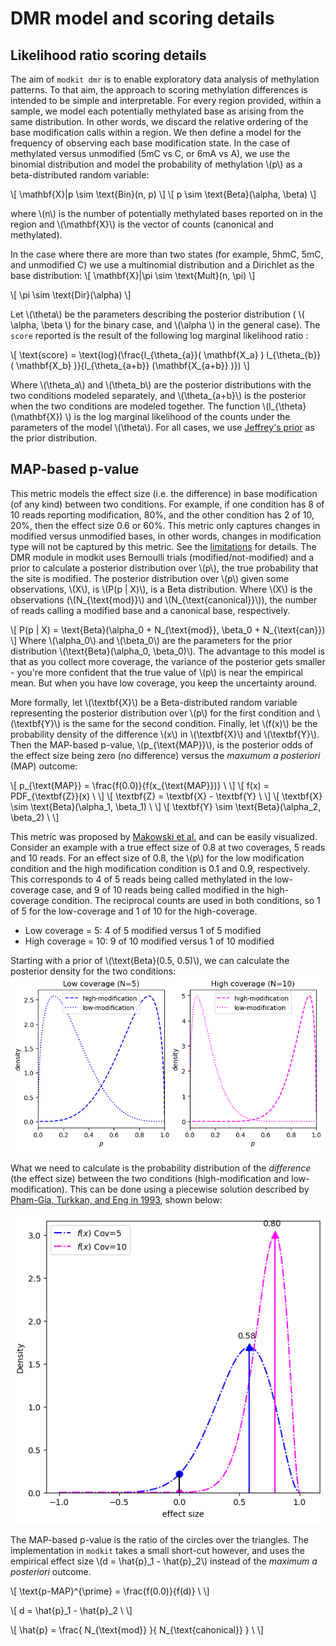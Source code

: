 # DMR model and scoring details

## Likelihood ratio scoring details
The aim of `modkit dmr` is to enable exploratory data analysis of methylation patterns. To that aim, the approach to 
scoring methylation differences is intended to be simple and interpretable. For every region provided, within a sample, 
we model each potentially methylated base as arising from the same distribution. In other words, we discard the relative 
ordering of the base modification calls within a region. We then define a model for the frequency of observing each base 
modification state. In the case of methylated versus unmodified (5mC vs C, or 6mA vs A), we use the binomial distribution
and model the probability of methylation \\(p\\) as a beta-distributed random variable: 

\\[
    \mathbf{X}|p \sim \text{Bin}(n, p)
\\]
\\[
    p \sim \text{Beta}(\alpha, \beta)
\\]

where \\(n\\) is the number of potentially methylated bases reported on in the 
region and \\(\mathbf{X}\\) is the vector of counts (canonical and methylated). 

In the case where there are more than two states (for example, 5hmC, 5mC, and unmodified C) we use a multinomial 
distribution and a Dirichlet as the base distribution: 
\\[
    \mathbf{X}|\pi \sim \text{Mult}(n, \pi)
\\]

\\[
    \pi \sim \text{Dir}(\alpha)
\\]

Let \\(\theta\\) be the parameters describing the posterior distribution ( \\( \alpha, \beta \\) for the binary case, 
and \\(\alpha \\) in the general case). The `score` reported is the result of the following log marginal likelihood 
ratio :

\\[
\text{score} = \text{log}(\frac{l_{\theta_{a}}( \mathbf{X_a} ) l_{\theta_{b}} ( \mathbf{X_b} )}{l_{\theta_{a+b}} (\mathbf{X_{a+b}} )})
\\]

Where \\(\theta_a\\) and \\(\theta_b\\) are the posterior distributions with the two conditions modeled separately, 
and \\(\theta_{a+b}\\) is the posterior when the two conditions are modeled together. The function \\(l_{\theta}\(\mathbf{X}) \\) is 
the log marginal likelihood of the counts under the parameters of the model \\(\theta\\).
For all cases, we use [Jeffrey's prior](https://en.wikipedia.org/wiki/Jeffreys_prior) as the prior distribution.

## MAP-based p-value

This metric models the effect size (i.e. the difference) in base modification (of any kind) between two conditions.
For example, if one condition has 8 of 10 reads reporting modification, 80%, and the other condition has 2 of 10, 20%, then the effect size 0.6 or 60%.
This metric only captures changes in modified versus unmodified bases, in other words, changes in modification type will not be captured by this metric. 
See the [limitations](./limitations.md) for details.
The DMR module in modkit uses Bernoulli trials (modified/not-modified) and a prior to calculate a posterior distribution over \\(p\\), the true probability that the site is modified.
The posterior distribution over \\(p\\) given some observations, \\(X\\), is \\(P(p | X)\\), is a Beta distribution.
Where \\(X\\) is the observations (\\(N_{\text{mod}}\\) and \\(N_{\text{canonical}}\\)), the number of reads calling a modified base and a canonical base, respectively.

\\[
    P(p | X) = \text{Beta}(\alpha_0 + N_{\text{mod}}, \beta_0 + N_{\text{can}})
\\]
Where \\(\alpha_0\\) and \\(\beta_0\\) are the parameters for the prior distribution \\(\text{Beta}(\alpha_0, \beta_0)\\).
The advantage to this model is that as you collect more coverage, the variance of the posterior gets smaller - you're more confident that the true value of \\(p\\) is near the empirical mean.
But when you have low coverage, you keep the uncertainty around.

More formally, let \\(\textbf{X}\\) be a Beta-distributed random variable representing the posterior distribution over \\(p\\) for the first condition and \\(\textbf{Y}\\) is the same for the second condition.
Finally, let \\(f(x)\\) be the probability density of the difference \\(x\\) in \\(\textbf{X}\\) and \\(\textbf{Y}\\).
Then the MAP-based p-value, \\(p_{\text{MAP}}\\), is the posterior odds of the effect size being zero (no difference) versus the _maxumum a posteriori_ (MAP) outcome:

\\[
p_{\text{MAP}} = \frac{f(0.0)}{f(x_{\text{MAP}})} \\
\\]
\\[
f(x) = PDF_{\textbf{Z}}(x) \\
\\]
\\[
\textbf{Z} = \textbf{X} - \textbf{Y} \\ 
\\]
\\[
\textbf{X} \sim \text{Beta}(\alpha_1, \beta_1) \\
\\]
\\[
\textbf{Y} \sim \text{Beta}(\alpha_2, \beta_2) \\
\\]

This metric was proposed by [Makowski et al.](https://www.frontiersin.org/articles/10.3389/fpsyg.2019.02767/full) and can be easily visualized.
Consider an example with a true effect size of 0.8 at two coverages, 5 reads and 10 reads.
For an effect size of 0.8, the \\(p\\) for the low modification condition and the high modification condition is 0.1 and 0.9, respectively.
This corresponds to 4 of 5 reads being called methylated in the low-coverage case, and 9 of 10 reads being called modified in the high-coverage condition.
The reciprocal counts are used in both conditions, so 1 of 5 for the low-coverage and 1 of 10 for the high-coverage.
- Low coverage = 5: 4 of 5 modified versus 1 of 5 modified
- High coverage = 10: 9 of 10 modified versus 1 of 10 modified

Starting with a prior of \\(\text{Beta}(0.5, 0.5)\\), we can calculate the posterior density for the two conditions:
![posterior_distributions](./images/beta_distributions.png)

What we need to calculate is the probability distribution of the _difference_ (the effect size) between the two conditions (high-modification and low-modification).
This can be done using a piecewise solution described by [Pham-Gia, Turkkan, and Eng in 1993](https://www.tandfonline.com/doi/abs/10.1080/03610929308831114), shown below:

![beta_diff](./images/estimated_map_pvalue2.png)

The MAP-based p-value is the ratio of the circles over the triangles.
The implementation in `modkit` takes a small short-cut however, and uses the empirical effect size \\(d = \hat{p}_1 - \hat{p}_2\\) instead of the _maximum a posteriori_ outcome.

\\[
\text{p-MAP}^{\prime} = \frac{f(0.0)}{f(d)} \\
\\]

\\[
d = \hat{p}_1 - \hat{p}_2 \\
\\]

\\[
\hat{p} = \frac{ N_{\text{mod}} }{ N_{\text{canonical}} } \\
\\]
